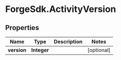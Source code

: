 # ForgeSdk.ActivityVersion

## Properties
Name | Type | Description | Notes
------------ | ------------- | ------------- | -------------
**version** | **Integer** |  | [optional] 


